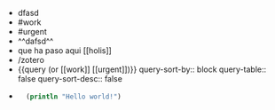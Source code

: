 - dfasd
- #work
- #urgent
- ^^dafsd^^
- que ha paso aqui [[holis]]
- /zotero
- {{query (or [[work]] [[urgent]])}}
  query-sort-by:: block
  query-table:: false
  query-sort-desc:: false
-
  ```clojure
    (println "Hello world!")
  ```